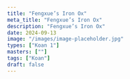 ```yaml
---
title: "Fengxue’s Iron Ox"
meta_title: "Fengxue’s Iron Ox"
description: "Fengxue’s Iron Ox"
date: 2024-09-13
image: "/images/image-placeholder.jpg"
types: ["Koan 1"]
masters: [""]
tags: ["Koan"]
draft: false
---
```










